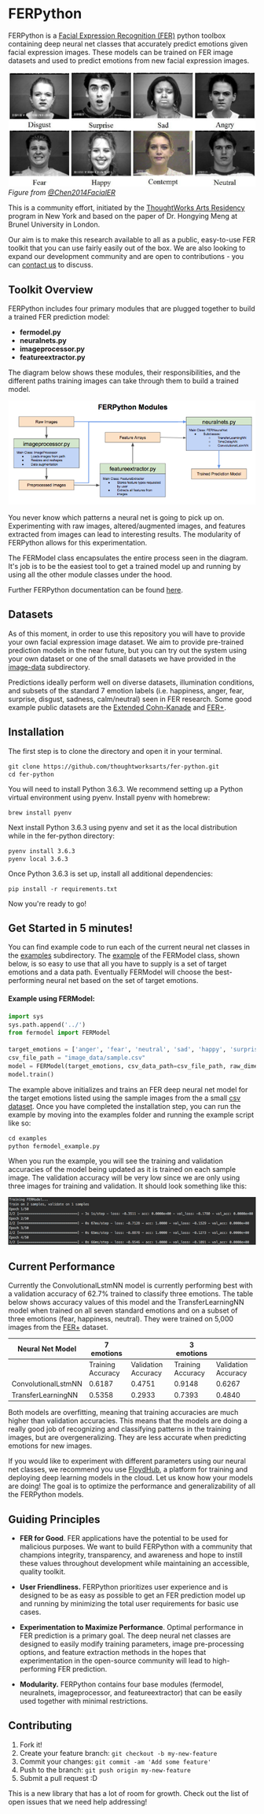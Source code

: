 # FERPython
FERPython is a [Facial Expression Recognition (FER)](https://en.wikipedia.org/wiki/Emotion_recognition) python toolbox containing deep neural net classes that accurately predict emotions given facial expression images. These models can be trained on FER image datasets and used to predict emotions from new facial expression images.

![Labeled FER Images](readme_docs/labeled_images.png "Labeled Facial Expression Images")
*Figure from [@Chen2014FacialER]*

This is a community effort, initiated by the [ThoughtWorks Arts Residency](https://thoughtworksarts.io/) program in New York and based on the paper of Dr. Hongying Meng at Brunel University in London. 

Our aim is to make this research available to all as a public, easy-to-use FER toolkit that you can use fairly easily out of the box. We are also looking to expand our development community and are open to contributions - you can [contact us](mailto:aperez@thoughtworks.com) to discuss.

## Toolkit Overview

FERPython includes four primary modules that are plugged together to build a trained FER prediction model:

- __fermodel.py__
- __neuralnets.py__
- __imageprocessor.py__
- __featureextractor.py__

The diagram below shows these modules, their responsibilities, and the different paths training images can take through them to build a trained model. 

![FERPython Modules](readme_docs/module_diagram.png "FERPython Modules")

You never know which patterns a neural net is going to pick up on. Experimenting with raw images, altered/augmented images, and features extracted from images can lead to interesting results. The modularity of FERPython allows for this experimentation.

The FERModel class encapsulates the entire process seen in the diagram. It's job is to be the easiest tool to get a trained model up and running by using all the other module classes under the hood.

Further FERPython documentation can be found [here](ferpython.readthedocs.io).

## Datasets

As of this moment, in order to use this repository you will have to provide your own facial expression image dataset. We aim to provide pre-trained prediction models in the near future, but you can try out the system using your own dataset or one of the small datasets we have provided in the [image-data](image-data) subdirectory.

Predictions ideally perform well on diverse datasets, illumination conditions, and subsets of the standard 7 emotion labels (i.e. happiness, anger, fear, surprise, disgust, sadness, calm/neutral) seen in FER research. Some good example public datasets are the [Extended Cohn-Kanade](http://www.consortium.ri.cmu.edu/ckagree/) and [FER+](https://github.com/Microsoft/FERPlus).

## Installation

The first step is to clone the directory and open it in your terminal.

```
git clone https://github.com/thoughtworksarts/fer-python.git
cd fer-python
```

You will need to install Python 3.6.3. We recommend setting up a Python virtual environment using pyenv. Install pyenv with homebrew:

```
brew install pyenv
```

Next install Python 3.6.3 using pyenv and set it as the local distribution while in the fer-python directory:
```
pyenv install 3.6.3
pyenv local 3.6.3
```
 
Once Python 3.6.3 is set up, install all additional dependencies:

```
pip install -r requirements.txt
```

Now you're ready to go!

## Get Started in 5 minutes!

You can find example code to run each of the current neural net classes in the [examples](examples) subdirectory. The [example](examples/fermodel_example.py) of the FERModel class, shown below, is so easy to use that all you have to supply is a set of target emotions and a data path. Eventually FERModel will choose the best-performing neural net based on the set of target emotions.

#### Example using FERModel:

```python
import sys
sys.path.append('../')
from fermodel import FERModel

target_emotions = ['anger', 'fear', 'neutral', 'sad', 'happy', 'surprise', 'disgust']
csv_file_path = "image_data/sample.csv"
model = FERModel(target_emotions, csv_data_path=csv_file_path, raw_dimensions=(48,48), csv_image_col=1, csv_label_col=0, verbose=True)
model.train()
```

The example above initializes and trains an FER deep neural net model for the target emotions listed using the sample images from the a small [csv dataset](examples/image_data/sample.csv). Once you have completed the installation step, you can run the example by moving into the examples folder and running the example script like so:

```
cd examples
python fermodel_example.py
```

When you run the example, you will see the training and validation accuracies of the model being updated as it is trained on each sample image. The validation accuracy will be very low since we are only using three images for training and validation. It should look something like this:

![FERModel Training Output](readme_docs/sample_fermodel_output.png "FERModel Training Output")

## Current Performance 

Currently the ConvolutionalLstmNN model is currently performing best with a validation accuracy of 62.7% trained to classify three emotions. The table below shows accuracy values of this model and the TransferLearningNN model when trained on all seven standard emotions and on a subset of three emotions (fear, happiness, neutral). They were trained on 5,000 images from the [FER+](https://github.com/Microsoft/FERPlus) dataset. 

| Neural Net Model    | 7 emotions        |                     | 3 emotions        |                     |
|---------------------|-------------------|---------------------|-------------------|---------------------|
|                     | Training Accuracy | Validation Accuracy | Training Accuracy | Validation Accuracy |
| ConvolutionalLstmNN | 0.6187            | 0.4751              | 0.9148            | 0.6267              |
| TransferLearningNN  | 0.5358            | 0.2933              | 0.7393            | 0.4840              |

Both models are overfitting, meaning that training accuracies are much higher than validation accuracies. This means that the models are doing a really good job of recognizing and classifying patterns in the training images, but are overgeneralizing. They are less accurate when predicting emotions for new images.

If you would like to experiment with different parameters using our neural net classes, we recommend you use [FloydHub](https://www.floydhub.com/about), a platform for training and deploying deep learning models in the cloud. Let us know how your models are doing! The goal is to optimize the performance and generalizability of all the FERPython models.

## Guiding Principles

- __FER for Good__. FER applications have the potential to be used for malicious purposes. We want to build FERPython with a community that champions integrity, transparency, and awareness and hope to instill these values throughout development while maintaining an accessible, quality toolkit.

- __User Friendliness.__ FERPython prioritizes user experience and is designed to be as easy as possible to get an FER prediction model up and running by minimizing the total user requirements for basic use cases.

- __Experimentation to Maximize Performance__. Optimal performance in FER prediction is a primary goal. The deep neural net classes are designed to easily modify training parameters, image pre-processing options, and feature extraction methods in the hopes that experimentation in the open-source community will lead to high-performing FER prediction.

- __Modularity.__ FERPython contains four base modules (fermodel, neuralnets, imageprocessor, and featureextractor) that can be easily used together with minimal restrictions. 

## Contributing

1. Fork it!
2. Create your feature branch: `git checkout -b my-new-feature`
3. Commit your changes: `git commit -am 'Add some feature'`
4. Push to the branch: `git push origin my-new-feature`
5. Submit a pull request :D

This is a new library that has a lot of room for growth. Check out the list of open issues that we need help addressing! 


[@Chen2014FacialER]: https://www.semanticscholar.org/paper/Facial-Expression-Recognition-Based-on-Facial-Comp-Chen-Chen/677ebde61ba3936b805357e27fce06c44513a455 "Facial Expression Recognition Based on Facial Components Detection and HOG Features"